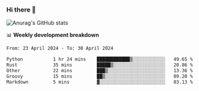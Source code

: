 ### Hi there 👋
![Anurag's GitHub stats](https://github-readme-stats.vercel.app/api?username=jami1024&show_icons=true&theme=radical)

📊 **Weekly development breakdown**
<!--START_SECTION:waka-->

```txt
From: 23 April 2024 - To: 30 April 2024

Python           1 hr 24 mins    ████████████▒░░░░░░░░░░░░   49.65 %
Rust             35 mins         █████▒░░░░░░░░░░░░░░░░░░░   20.86 %
Other            22 mins         ███▒░░░░░░░░░░░░░░░░░░░░░   13.36 %
Groovy           15 mins         ██▒░░░░░░░░░░░░░░░░░░░░░░   09.20 %
Markdown         5 mins          ▓░░░░░░░░░░░░░░░░░░░░░░░░   03.13 %
```

<!--END_SECTION:waka-->
<!--
**jami1024/jami1024** is a ✨ _special_ ✨ repository because its `README.md` (this file) appears on your GitHub profile.

Here are some ideas to get you started:

- 🔭 I’m currently working on ...
- 🌱 I’m currently learning ...
- 👯 I’m looking to collaborate on ...
- 🤔 I’m looking for help with ...
- 💬 Ask me about ...
- 📫 How to reach me: ...
- 😄 Pronouns: ...
- ⚡ Fun fact: ...
-->
